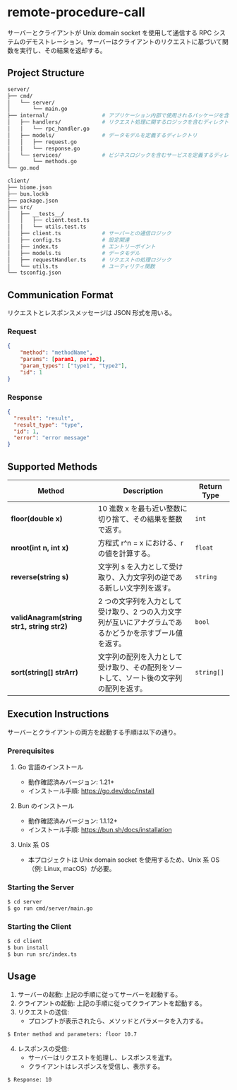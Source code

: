 # remote-procedure-call

サーバーとクライアントが Unix domain socket を使用して通信する RPC システムのデモストレーション。サーバーはクライアントのリクエストに基づいて関数を実行し、その結果を返却する。

## Project Structure

```bash
server/
├── cmd/
│   └── server/
│       └── main.go
├── internal/                 # アプリケーション内部で使用されるパッケージを含むディレクトリ
│   ├── handlers/             # リクエスト処理に関するロジックを含むディレクトリ
│   │   └── rpc_handler.go
│   ├── models/               # データモデルを定義するディレクトリ
│   │   ├── request.go
│   │   └── response.go
│   └── services/             # ビジネスロジックを含むサービスを定義するディレクトリ
│       └── methods.go
└── go.mod

client/
├── biome.json
├── bun.lockb
├── package.json
├── src/
│   ├── __tests__/
│   │   ├── client.test.ts
│   │   └── utils.test.ts
│   ├── client.ts             # サーバーとの通信ロジック
│   ├── config.ts             # 設定関連
│   ├── index.ts              # エントリーポイント
│   ├── models.ts             # データモデル
│   ├── requestHandler.ts     # リクエストの処理ロジック
│   └── utils.ts              # ユーティリティ関数
└── tsconfig.json

```

## Communication Format

リクエストとレスポンスメッセージは JSON 形式を用いる。

### Request

```json
{
    "method": "methodName",
    "params": [param1, param2],
    "param_types": ["type1", "type2"],
    "id": 1
}
```

### Response

```json
{
  "result": "result",
  "result_type": "type",
  "id": 1,
  "error": "error message"
}
```

## Supported Methods

| Method                                     | Description                                                                                              | Return Type |
| ------------------------------------------ | -------------------------------------------------------------------------------------------------------- | ----------- |
| **floor(double x)**                        | 10 進数 x を最も近い整数に切り捨て、その結果を整数で返す。                                               | `int`       |
| **nroot(int n, int x)**                    | 方程式 r^n = x における、r の値を計算する。                                                              | `float`     |
| **reverse(string s)**                      | 文字列 s を入力として受け取り、入力文字列の逆である新しい文字列を返す。                                  | `string`    |
| **validAnagram(string str1, string str2)** | 2 つの文字列を入力として受け取り、2 つの入力文字列が互いにアナグラムであるかどうかを示すブール値を返す。 | `bool`      |
| **sort(string[] strArr)**                  | 文字列の配列を入力として受け取り、その配列をソートして、ソート後の文字列の配列を返す。                   | `string[]`  |

## Execution Instructions

サーバーとクライアントの両方を起動する手順は以下の通り。

### Prerequisites

1. Go 言語のインストール

   - 動作確認済みバージョン: 1.21+
   - インストール手順: https://go.dev/doc/install

2. Bun のインストール

   - 動作確認済みバージョン: 1.1.12+
   - インストール手順: https://bun.sh/docs/installation

3. Unix 系 OS

   - 本プロジェクトは Unix domain socket を使用するため、Unix 系 OS（例: Linux, macOS）が必要。

### Starting the Server

```bash
$ cd server
$ go run cmd/server/main.go
```

### Starting the Client

```bash
$ cd client
$ bun install
$ bun run src/index.ts
```

## Usage

1. サーバーの起動: 上記の手順に従ってサーバーを起動する。
1. クライアントの起動: 上記の手順に従ってクライアントを起動する。
1. リクエストの送信:
   - プロンプトが表示されたら、メソッドとパラメータを入力する。

```bash
$ Enter method and parameters: floor 10.7
```

4. レスポンスの受信:
   - サーバーはリクエストを処理し、レスポンスを返す。
   - クライアントはレスポンスを受信し、表示する。

```bash
$ Response: 10
```

